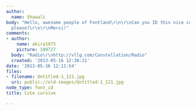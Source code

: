 ```yaml
---
author:
  name: Shawali
body: "Hello, awesome people of Fontland\r\n\r\nCan you ID this nice cursive for me
  please?\r\n\r\nMerci!"
comments:
- author:
    name: akira1975
    picture: 109727
  body: "Radio\r\nhttp://vllg.com/Constellation/Radio"
  created: '2013-05-16 12:38:21'
date: '2013-05-16 12:11:54'
files:
- filename: Untitled-1_121.jpg
  uri: public://old-images/Untitled-1_121.jpg
node_type: font_id
title: Cute cursive

---
```


